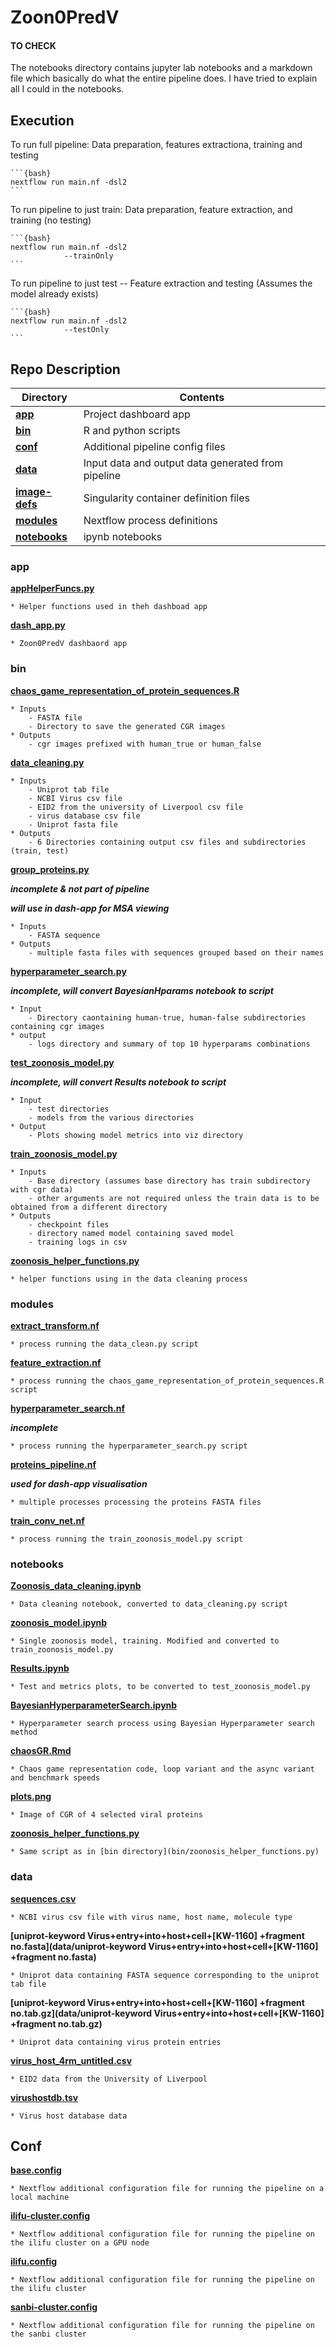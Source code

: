 # Zoon0PredV

#### TO CHECK

The notebooks directory contains jupyter lab notebooks and a markdown file which basically do what the entire pipeline does. I have tried to explain all I could in the notebooks.

## Execution

To run full pipeline: Data preparation, features extractiona, training and testing

    ```{bash}
    nextflow run main.nf -dsl2
    ```

To run pipeline to just train: Data preparation, feature extraction, and training (no testing)

    ```{bash}
    nextflow run main.nf -dsl2
                --trainOnly
    ```

To run pipeline to just test -- Feature extraction and testing (Assumes the model already exists)

    ```{bash}
    nextflow run main.nf -dsl2
                --testOnly
    ```

## Repo Description

| **Directory**               | **Contents**                                       |
| --------------------------- | -------------------------------------------------- |
| **[app](app/)**             | Project dashboard app                              |
| **[bin](bin/)**             | R and python scripts                               |
| **[conf](conf/)**           | Additional pipeline config files                   |
| **[data](data/)**           | Input data and output data generated from pipeline |
| **[image-defs](image-defs/)**           | Singularity container definition files |
| **[modules](modules/)**     | Nextflow process definitions                       |
| **[notebooks](notebooks/)** | ipynb notebooks                                    |

### app

**[appHelperFuncs.py](app/appHelperFuncs.py)**

    * Helper functions used in theh dashboad app

**[dash_app.py](app/dash_app.py)**

    * Zoon0PredV dashbaord app

### bin

**[chaos_game_representation_of_protein_sequences.R](bin/chaos_game_representation_of_protein_sequences.R)**

    * Inputs
        - FASTA file
        - Directory to save the generated CGR images
    * Outputs
        - cgr images prefixed with human_true or human_false

**[data_cleaning.py](bin/data_cleaning.py)**

    * Inputs
        - Uniprot tab file
        - NCBI Virus csv file
        - EID2 from the university of Liverpool csv file
        - virus database csv file
        - Uniprot fasta file
    * Outputs
        - 6 Directories containing output csv files and subdirectories (train, test)

**[group_proteins.py](bin/group_proteins.py)**

_**incomplete & not part of pipeline**_

_**will use in dash-app for MSA viewing**_

    * Inputs
        - FASTA sequence
    * Outputs
        - multiple fasta files with sequences grouped based on their names

**[hyperparameter_search.py](bin/hyperparameter_search.py)**

_**incomplete, will convert BayesianHparams notebook to script**_

    * Input
        - Directory caontaining human-true, human-false subdirectories containing cgr images
    * output
        - logs directory and summary of top 10 hyperparams combinations

**[test_zoonosis_model.py](bin/test_zoonosis_model.py)**

_**incomplete, will convert Results notebook to script**_

    * Input
        - test directories
        - models from the various directories
    * Output
        - Plots showing model metrics into viz directory

**[train_zoonosis_model.py](bin/train_zoonosis_model.py)**

    * Inputs
        - Base directory (assumes base directory has train subdirectory with cgr data)
        - other arguments are not required unless the train data is to be obtained from a different directory
    * Outputs
        - checkpoint files
        - directory named model containing saved model
        - training logs in csv

**[zoonosis_helper_functions.py](bin/zoonosis_helper_functions.py)**

    * helper functions using in the data cleaning process

### modules

**[extract_transform.nf](modules/extract_transform.nf)**

    * process running the data_clean.py script

**[feature_extraction.nf](modules/feature_extraction.nf)**

    * process running the chaos_game_representation_of_protein_sequences.R script

**[hyperparameter_search.nf](modules/hyperparameter_search.nf)**

_**incomplete**_

    * process running the hyperparameter_search.py script

**[proteins_pipeline.nf](modules/proteins_pipeline.nf)**

_**used for dash-app visualisation**_

    * multiple processes processing the proteins FASTA files

**[train_conv_net.nf](modules/train_conv_net.nf)**

    * process running the train_zoonosis_model.py script

### notebooks

**[Zoonosis_data_cleaning.ipynb](notebooks/Zoonosis_data_cleaning.ipynb)**

    * Data cleaning notebook, converted to data_cleaning.py script

**[zoonosis_model.ipynb](notebooks/zoonosis_model.ipynb)**

    * Single zoonosis model, training. Modified and converted to train_zoonosis_model.py

**[Results.ipynb](notebooks/Results.ipynb)**

    * Test and metrics plots, to be converted to test_zoonosis_model.py

**[BayesianHyperparameterSearch.ipynb](notebooks/BayesianHyperparameterSearch.ipynb)**

    * Hyperparameter search process using Bayesian Hyperparameter search method

**[chaosGR.Rmd](notebooks/chaosGR.Rmd)**

    * Chaos game representation code, loop variant and the async variant and benchmark speeds

**[plots.png](notebooks/plots.png)**

    * Image of CGR of 4 selected viral proteins

**[zoonosis_helper_functions.py](notebooks/zoonosis_helper_functions.py)**

    * Same script as in [bin directory](bin/zoonosis_helper_functions.py)

### data

**[sequences.csv](data/sequences.csv)**

    * NCBI virus csv file with virus name, host name, molecule type

**[uniprot-keyword Virus+entry+into+host+cell+\[KW-1160\] +fragment no.fasta](data/uniprot-keyword Virus+entry+into+host+cell+\[KW-1160\] +fragment no.fasta)**

    * Uniprot data containing FASTA sequence corresponding to the uniprot tab file

**[uniprot-keyword Virus+entry+into+host+cell+\[KW-1160\] +fragment no.tab.gz](data/uniprot-keyword Virus+entry+into+host+cell+\[KW-1160\] +fragment no.tab.gz)**

    * Uniprot data containing virus protein entries

**[virus_host_4rm_untitled.csv](data/virus_host_4rm_untitled.csv)**

    * EID2 data from the University of Liverpool

**[virushostdb.tsv](data/virushostdb.tsv)**

    * Virus host database data

## Conf

**[base.config](conf/base.config)**

    * Nextflow additional configuration file for running the pipeline on a local machine

**[ilifu-cluster.config](conf/ilifu-cluster.config)**

    * Nextflow additional configuration file for running the pipeline on the ilifu cluster on a GPU node

**[ilifu.config](conf/ilifu.config)**

    * Nextflow additional configuration file for running the pipeline on the ilifu cluster

**[sanbi-cluster.config](conf/sanbi-cluster.config)**

    * Nextflow additional configuration file for running the pipeline on the sanbi cluster
